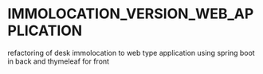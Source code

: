 # IMMOLOCATION_VERSION_WEB_APPLICATION
refactoring of desk immolocation to web type application using spring boot in back and thymeleaf for front
